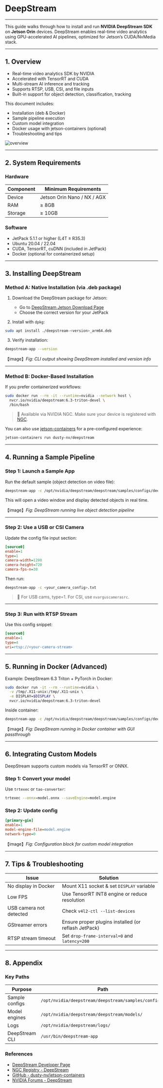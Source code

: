 # DeepStream

---

This guide walks through how to install and run **NVIDIA DeepStream SDK** on **Jetson Orin** devices. DeepStream enables real-time video analytics using GPU-accelerated AI pipelines, optimized for Jetson’s CUDA/NvMedia stack.

---

## 1. Overview

- Real-time video analytics SDK by NVIDIA  
- Accelerated with TensorRT and CUDA  
- Multi-stream AI inference and tracking  
- Supports RTSP, USB, CSI, and file inputs  
- Built-in support for object detection, classification, tracking  

This document includes:

- Installation (deb & Docker)
- Sample pipeline execution
- Custom model integration
- Docker usage with jetson-containers (optional)
- Troubleshooting and tips

![overview](/img/NG45XX_deepstream_overview.png)

---

## 2. System Requirements

### Hardware

| Component | Minimum Requirements        |
| --------- | --------------------------- |
| Device    | Jetson Orin Nano / NX / AGX |
| RAM       | ≥ 8GB                       |
| Storage   | ≥ 10GB                      |

### Software

- JetPack 5.1.1 or higher (L4T ≥ R35.3)
- Ubuntu 20.04 / 22.04
- CUDA, TensorRT, cuDNN (included in JetPack)
- Docker (optional for containerized setup)

---

## 3. Installing DeepStream

### Method A: Native Installation (via .deb package)

1. Download the DeepStream package for Jetson:
   
   - Go to [DeepStream Jetson Download Page](https://developer.nvidia.com/deepstream-sdk-download-tesla#jetson)
   - Choose the correct version for your JetPack

2. Install with `dpkg`:

```bash
sudo apt install ./deepstream-<version>_arm64.deb
```

3. Verify installation:

```bash
deepstream-app --version
```

【image】*Fig: CLI output showing DeepStream installed and version info*

---

### Method B: Docker-Based Installation

If you prefer containerized workflows:

```bash
sudo docker run --rm -it --runtime=nvidia --network host \
  nvcr.io/nvidia/deepstream:6.3-triton-devel \
  /bin/bash
```

> 🧩 Available via NVIDIA NGC. Make sure your device is registered with [NGC](https://ngc.nvidia.com/).

You can also use [jetson-containers](https://github.com/dusty-nv/jetson-containers) for a pre-configured experience:

```bash
jetson-containers run dusty-nv/deepstream
```

---

## 4. Running a Sample Pipeline

### Step 1: Launch a Sample App

Run the default sample (object detection on video file):

```bash
deepstream-app -c /opt/nvidia/deepstream/deepstream/samples/configs/deepstream-app/source1_usb_dec_infer_resnet_int8.txt
```

This will open a video window and display detected objects in real time.

【image】*Fig: DeepStream running live object detection pipeline*

---

### Step 2: Use a USB or CSI Camera

Update the config file input section:

```ini
[source0]
enable=1
type=1
camera-width=1280
camera-height=720
camera-fps-n=30
```

Then run:

```bash
deepstream-app -c <your_camera_config>.txt
```

> 🎥 For USB cams, type=1. For CSI, use `nvarguscamerasrc`.

---

### Step 3: Run with RTSP Stream

Use this config snippet:

```ini
[source0]
enable=1
type=4
uri=rtsp://<your-camera-stream>
```

---

## 5. Running in Docker (Advanced)

Example: DeepStream 6.3 Triton + PyTorch in Docker:

```bash
sudo docker run -it --rm --runtime=nvidia \
  -v /tmp/.X11-unix:/tmp/.X11-unix \
  -e DISPLAY=$DISPLAY \
  nvcr.io/nvidia/deepstream:6.3-triton-devel
```

Inside container:

```bash
deepstream-app -c /opt/nvidia/deepstream/deepstream/samples/configs/deepstream-app/source1_usb_dec_infer_resnet_int8.txt
```

【image】*Fig: DeepStream running in Docker container with GUI passthrough*

---

## 6. Integrating Custom Models

DeepStream supports custom models via TensorRT or ONNX.

### Step 1: Convert your model

Use `trtexec` or `tao-converter`:

```bash
trtexec --onnx=model.onnx --saveEngine=model.engine
```

### Step 2: Update config

```ini
[primary-gie]
enable=1
model-engine-file=model.engine
network-type=0
```

【image】*Fig: Configuration block for custom model integration*

---

## 7. Tips & Troubleshooting

| Issue                   | Solution                                             |
| ----------------------- | ---------------------------------------------------- |
| No display in Docker    | Mount X11 socket & set `DISPLAY` variable            |
| Low FPS                 | Use TensorRT INT8 engine or reduce resolution        |
| USB camera not detected | Check `v4l2-ctl --list-devices`                      |
| GStreamer errors        | Ensure proper plugins installed (or reflash JetPack) |
| RTSP stream timeout     | Set `drop-frame-interval=0` and `latency=200`        |

---

## 8. Appendix

### Key Paths

| Purpose        | Path                                                 |
| -------------- | ---------------------------------------------------- |
| Sample configs | `/opt/nvidia/deepstream/deepstream/samples/configs/` |
| Model engines  | `/opt/nvidia/deepstream/deepstream/models/`          |
| Logs           | `/opt/nvidia/deepstream/logs/`                       |
| DeepStream CLI | `/usr/bin/deepstream-app`                            |

### References

- [DeepStream Developer Page](https://developer.nvidia.com/deepstream-sdk)
- [NGC Registry - DeepStream](https://catalog.ngc.nvidia.com/orgs/nvidia/containers/deepstream)
- [GitHub - dusty-nv/jetson-containers](https://github.com/dusty-nv/jetson-containers)
- [NVIDIA Forums - DeepStream](https://forums.developer.nvidia.com/c/deepstream-sdk/)
